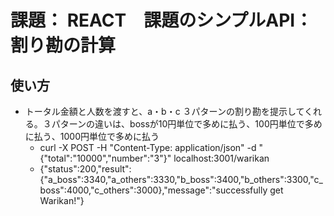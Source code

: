 # 課題： REACT　課題のシンプルAPI：　割り勘の計算

## 使い方
- トータル金額と人数を渡すと、a・b・c ３パターンの割り勘を提示してくれる。３パターンの違いは、bossが10円単位で多めに払う、100円単位で多めに払う、1000円単位で多めに払う
  - curl -X POST -H "Content-Type: application/json" -d "{\"total\":\"10000\",\"number\":\"3\"}" localhost:3001/warikan
  - {"status":200,"result":{"a_boss":3340,"a_others":3330,"b_boss":3400,"b_others":3300,"c_boss":4000,"c_others":3000},"message":"successfully get Warikan!"}

